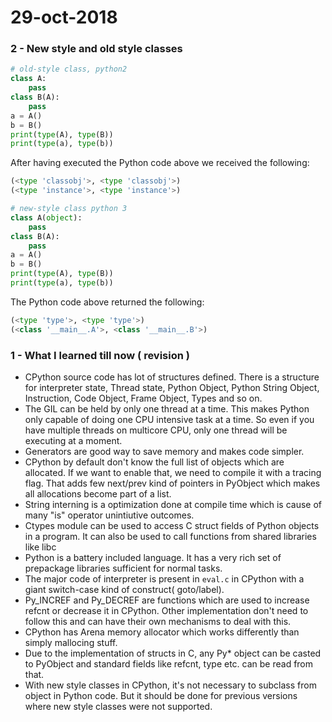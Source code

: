 # 29-oct-2018


### 2 - New style and old style classes

```python
# old-style class, python2
class A:
    pass
class B(A):
    pass
a = A()
b = B()
print(type(A), type(B))
print(type(a), type(b))
```
After having executed the Python code above we received the following:

```python
(<type 'classobj'>, <type 'classobj'>)
(<type 'instance'>, <type 'instance'>)
```

```python
# new-style class python 3
class A(object):
    pass
class B(A):
    pass
a = A()
b = B()
print(type(A), type(B))
print(type(a), type(b))
```

The Python code above returned the following:

```python
(<type 'type'>, <type 'type'>)
(<class '__main__.A'>, <class '__main__.B'>)
```

### 1 - What I learned till now ( revision )

- CPython source code has lot of structures defined. There is a structure for interpreter state, Thread state, Python Object, Python String Object, Instruction, Code Object, Frame Object, Types and so on.
- The GIL can be held by only one thread at a time. This makes Python only capable of doing one CPU intensive task at a time. So even if you have multiple threads on multicore CPU, only one thread will be executing at a moment. 
- Generators are good way to save memory and makes code simpler.
- CPython by default don't know the full list of objects which are allocated. If we want to enable that, we need to compile it with a tracing flag. That adds few next/prev kind of pointers in PyObject which makes all allocations become part of a list.
- String interning is a optimization done at compile time which is cause of many "is" operator unintiutive outcomes.
- Ctypes module can be used to access C struct fields of Python objects in a program. It can also be used to call functions from shared libraries like libc
- Python is a battery included language. It has a very rich set of prepackage libraries sufficient for normal tasks. 
- The major code of interpreter is present in `eval.c` in CPython with a giant switch-case kind of construct( goto/label).
- Py_INCREF and Py_DECREF are functions which are used to increase refcnt or decrease it in CPython. Other implementation don't need to follow this and can have their own mechanisms to deal with this.
- CPython has Arena memory allocator which works differently than simply mallocing stuff.
- Due to the implementation of structs in C, any Py* object can be casted to PyObject and standard fields like refcnt, type etc. can be read from that. 
- With new style classes in CPython, it's not necessary to subclass from object in Python code. But it should be done for previous versions where new style classes were not supported.

